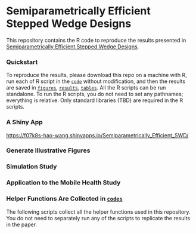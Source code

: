 # Semiparametrically Efficient Stepped Wedge Designs
This repository contains the R code to reproduce the results presented in [Semiparametrically Efficient Stepped Wedge Designs](TBD).

### Quickstart

To reproduce the results, please download this repo on a machine with R, run each of R script in the [`code`](code) without modification, and then the results are saved in [`figures`](figures), [`results`](results), [`tables`](tables). All the R scripts can be run standalone. To run the R scripts, you do not need to set any pathnames; everything is relative. Only standard libraries (TBD) are required in the R scripts.

### A Shiny App

https://f07k8s-hao-wang.shinyapps.io/Semiparametrically_Efficient_SWD/

### Generate Illustrative Figures

### Simulation Study
 
### Application to the Mobile Health Study

### Helper Functions Are Collected in [`codes`](codes) 

The following scripts collect all the helper functions used in this repository. You do not need to separately run any of the scripts to replicate the results in the paper. 
